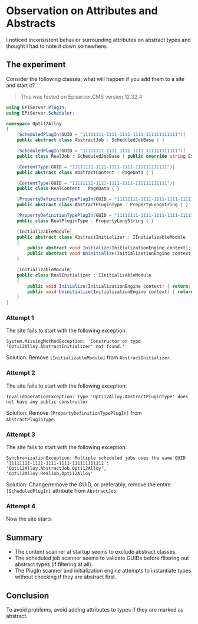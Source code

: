 # Observation on Attributes and Abstracts

I noticed inconsistent behavior surrounding attributes
on abstract types and thought I had to note it down somewhere.

## The experiment

Consider the following classes, what will happen if you add
them to a site and start it?

> This was tested on Episerver.CMS version 12.32.4

```C#
using EPiServer.PlugIn;
using EPiServer.Scheduler;

namespace Opti12Alloy
{
	[ScheduledPlugIn(GUID = "11111111-1111-1111-1111-111111111111")]
	public abstract class AbstractJob : ScheduledJobBase { }

	[ScheduledPlugIn(GUID = "11111111-1111-1111-1111-111111111111")]
	public class RealJob : ScheduledJobBase { public override string Execute() => throw new NotImplementedException(); }

	[ContentType(GUID = "11111111-1111-1111-1111-111111111111")]
	public abstract class AbstractContent : PageData { }

	[ContentType(GUID = "11111111-1111-1111-1111-111111111111")]
	public class RealContent : PageData { }

	[PropertyDefinitionTypePlugIn(GUID = "11111111-1111-1111-1111-111111111111")]
	public abstract class AbstractPluginType : PropertyLongString { }

	[PropertyDefinitionTypePlugIn(GUID = "11111111-1111-1111-1111-111111111111")]
	public class RealPluginType : PropertyLongString { }

	[InitializableModule]
	public abstract class AbstractInitializer : IInitializableModule
	{
		public abstract void Initialize(InitializationEngine context);
		public abstract void Uninitialize(InitializationEngine context);
	}

	[InitializableModule]
	public class RealInitializer : IInitializableModule
	{
		public void Initialize(InitializationEngine context) { return; }
		public void Uninitialize(InitializationEngine context) { return; }
	}
}
```

### Attempt 1

The site fails to start with the following exception:

`System.MissingMethodException: 'Constructor on type 'Opti12Alloy.AbstractInitializer' not found.'`

Solution: Remove `[InitializableModule]` from `AbstractInitializer`.

### Attempt 2

The site fails to start with the following exception:

`InvalidOperationException: Type 'Opti12Alloy.AbstractPluginType' does not have any public constructor`

Solution: Remove `[PropertyDefinitionTypePlugIn]` from `AbstractPluginType`.

### Attempt 3

The site fails to start with the following exception:

`SynchronizationException: Multiple scheduled jobs uses the same GUID '11111111-1111-1111-1111-111111111111': 'Opti12Alloy.AbstractJob,Opti12Alloy', 'Opti12Alloy.RealJob,Opti12Alloy'`

Solution: Change/remove the GUID, or preferably, remove the entire `[ScheduledPlugIn]` attribute from `AbstractJob`.

### Attempt 4

Now the site starts

## Summary

- The content scanner at startup seems to exclude abstract classes.
- The scheduled job scanner seems to validate GUIDs before filtering out abstract types (if filtering at all).
- The PlugIn scanner and initialization engine attempts to instantiate types without checking if they are abstract first.

## Conclusion

To avoid problems, avoid adding attributes to types if they are marked as abstract.